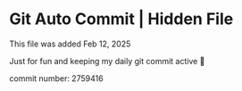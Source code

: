 # Git Auto Commit | Hidden File

This file was added Feb 12, 2025

Just for fun and keeping my daily git commit active 🤪

commit number: 2759416
